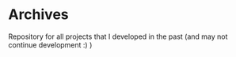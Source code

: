 # Archives
Repository for all projects that I developed in the past (and may not continue development :) )
